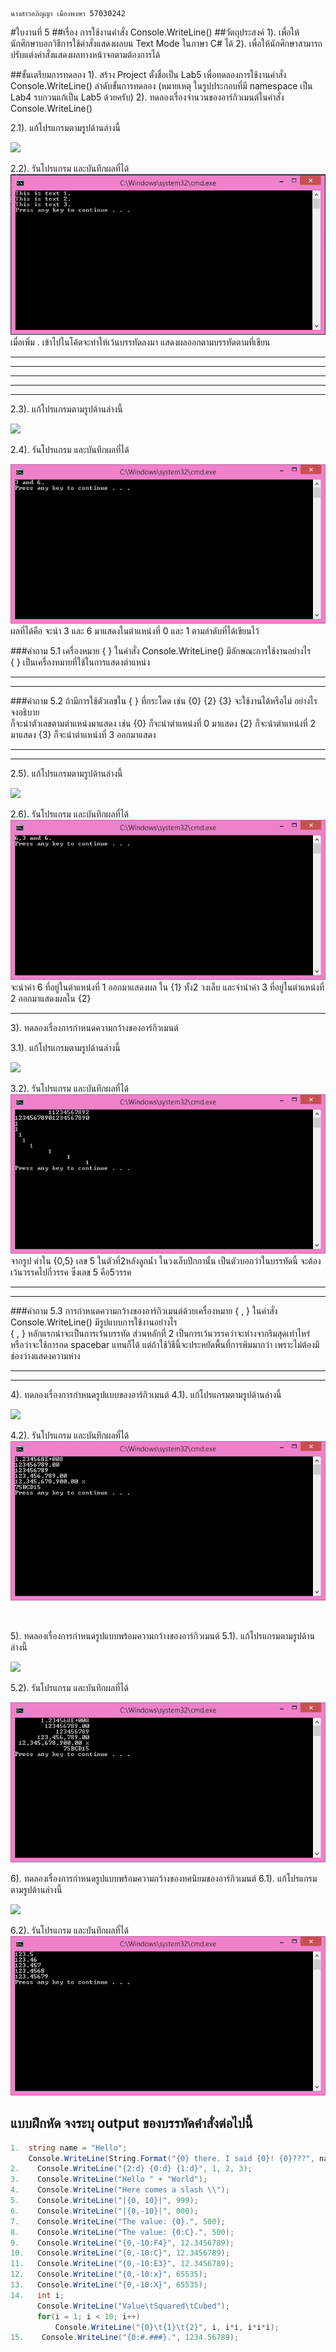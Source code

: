                                                                                                          นางสาวอภิญญา เมืองพงษา 57030242
#ใบงานที่ 5
##เรื่อง การใช้งานคำสั่ง Console.WriteLine()
##วัตถุประสงค์
1). เพื่อให้นักศึกษาบอกวิธีการใช้คำสั่งแสดงผลบน Text Mode ในภาษา C# ได้
2). เพื่อให้นักศึกษาสามารถปรับแต่งคำสั่งแสดงผลทางหน้าจอตามต้องการได้

##ขั้นเตรียมการทดลอง
1). สร้าง Project ตั้งชื่อเป็น Lab5 เพื่อทดลองการใช้งานคำสั่ง Console.WriteLine()
ลำดับขั้นการทดลอง
(หมายเหตุ ในรูปประกอบที่มี namespace เป็น Lab4 รบกวนแก้เป็น Lab5 ด้วยครับ)
2). ทดลองเรื่องจำนวนของอาร์กิวเมนต์ในคำสั่ง Console.WriteLine()

 2.1). แก้โปรแกรมตามรูปด้านล่างนี้

  ![](https://github.com/Desktop-Programming-Lab-2559/LAB-05/blob/master/img/pic1.png)

  2.2). รันโปรแกรม และบันทึกผลที่ได้<br>
![](https://github.com/HoneyApinya/LAB-05/blob/master/5.1.png?raw=true)<br>
เมื่อเพิ่ม . เข้าไปในโค้ดจะทำให้เว้นบรรทัดลงมา แสดงผลออกตามบรรทัดตามที่เขียน
<hr>
<hr>
<hr>
<hr>
<hr>
 2.3). แก้โปรแกรมตามรูปด้านล่างนี้
 
  ![](https://github.com/Desktop-Programming-Lab-2559/LAB-05/blob/master/img/pic2.png)

 2.4). รันโปรแกรม และบันทึกผลที่ได้<br>
 
 ![](https://github.com/HoneyApinya/LAB-05/blob/master/5.2.png?raw=true)<br>
 ผลที่ได้คือ จะนำ 3 และ 6 มาแสดงในตำแหน่งที่ 0 และ 1 ตามลำดับที่ได้เขียนไว้



###คำถาม 5.1 เครื่องหมาย { }  ในคำสั่ง Console.WriteLine() มีลักษณะการใช้งานอย่างไร<br>
 { } เป็นเครื่องหมายที่ใช้ในการแสดงตำแหน่ง 
<hr>
<hr>

###คำถาม 5.2  ถ้ามีการใช้ตัวเลขใน { } ที่กระโดด เช่น {0} {2} {3} จะใช้งานได้หรือไม่ อย่างไร จงอธิบาย<br>
ก็จะนำตัวเลขตามตำแหน่งมาแสดง เช่น {0} ก็จะนำตำแหน่งที่ 0 มาแสดง {2} ก็จะนำตำแหน่งที่ 2 มาแสดง {3} ก็จะนำตำแหน่งที่ 3 ออกมาแสดง
<hr>
<hr>

 
 2.5). แก้โปรแกรมตามรูปด้านล่างนี้

  ![](https://github.com/Desktop-Programming-Lab-2559/LAB-05/blob/master/img/pic3.png)

 2.6). รันโปรแกรม และบันทึกผลที่ได้<br>
 ![](https://github.com/HoneyApinya/LAB-05/blob/master/5.3.png?raw=true)<br>
จะนำค่า 6 ที่อยู่ในตำแหน่งที่ 1 ออกมาแสดงผล ใน {1} ทั้ง2 วงเล็บ
และจำนำค่า 3 ที่อยู่ในตำแหน่งที่ 2 ออกมาแสดงผลใน {2}
<hr>


3). ทดลองเรื่องการกำหนดความกว้างของอาร์กิวเมนต์

  3.1). แก้โปรแกรมตามรูปด้านล่างนี้

  ![](https://github.com/Desktop-Programming-Lab-2559/LAB-05/blob/master/img/pic4.png)

  3.2). รันโปรแกรม และบันทึกผลที่ได้<br>
![](https://github.com/HoneyApinya/LAB-05/blob/master/5.4.png?raw=true)<br>
จากรูป ค่าใน {0,5} เลข 5 ในตัวที่2หลังลูกน้ำ ในวงเล็บปีกกานั้น เป็นตัวบอกว่าในบรรทัดนี้ จะต้องเว้นวรรคไปกี่วรรค ซึ่งเลข 5 คือ5วรรค
<hr>
<hr>


###คำถาม 5.3 การกำหนดความกว้างของอาร์กิวเมนต์ด้วยเครื่องหมาย { , }  ในคำสั่ง Console.WriteLine() มีรูปแบบการใช้งานอย่างไร<br>
 { , } หลักแรกน่าจะเป็นการเว้นบรรทัด ส่วนหลักที่ 2 เป็นการเว้นวรรคว่าจะห่างจากริมสุดเท่าไหร่ 
 หรือว่าจะใช้การกด spacebar แทนก็ได้ แต่ถ้าใช้วิธีนี้จะประหยัดพื้นที่การพิมมากว่า เพราะไม่ต้องมีช่องว่างแสดงความห่าง
<hr>
<hr>



4). ทดลองเรื่องการกำหนดรูปแบบของอาร์กิวเมนต์
  4.1). แก้โปรแกรมตามรูปด้านล่างนี้

  ![](https://github.com/Desktop-Programming-Lab-2559/LAB-05/blob/master/img/pic5.png)

  4.2). รันโปรแกรม และบันทึกผลที่ได้<br>
 ![](https://github.com/HoneyApinya/LAB-05/blob/master/5.5.png?raw=true)<br>

<br>

5). ทดลองเรื่องการกำหนดรูปแบบพร้อมความกว้างของอาร์กิวเมนต์
  5.1). แก้โปรแกรมตามรูปด้านล่างนี้
 
 ![](https://github.com/Desktop-Programming-Lab-2559/LAB-05/blob/master/img/pic6.png)

  5.2). รันโปรแกรม และบันทึกผลที่ได้
  
  ![](https://github.com/HoneyApinya/LAB-05/blob/master/5.6.png?raw=true)

6). ทดลองเรื่องการกำหนดรูปแบบพร้อมความกว้างของทศนิยมของอาร์กิวเมนต์
  6.1). แก้โปรแกรมตามรูปด้านล่างนี้

 ![](https://github.com/Desktop-Programming-Lab-2559/LAB-05/blob/master/img/pic7.png)

  6.2). รันโปรแกรม และบันทึกผลที่ได้<br>
  ![](https://github.com/HoneyApinya/LAB-05/blob/master/5.7.png?raw=true)

## แบบฝึกหัด จงระบุ output ของบรรทัดคำสั่งต่อไปนี้

```csharp
1.  string name = "Hello";
    Console.WriteLine(String.Format("{0} there. I said {0}! {0}???", name));
2.    Console.WriteLine("{2:d} {0:d} {1:d}", 1, 2, 3);
3.    Console.WriteLine("Hello " + "World");
4.    Console.WriteLine("Here comes a slash \\");
5.    Console.WriteLine("|{0, 10}|", 999);
6.    Console.WriteLine("|{0,-10}|", 000);
7.    Console.WriteLine("The value: {0}.", 500);
8.    Console.WriteLine("The value: {0:C}.", 500);
9.    Console.WriteLine("{0,-10:F4}", 12.3456789);
10.   Console.WriteLine("{0,-10:C}", 12.3456789);
11.   Console.WriteLine("{0,-10:E3}", 12.3456789);
12.   Console.WriteLine("{0,-10:x}", 65535);
13.   Console.WriteLine("{0,-10:X}", 65535);
14.   int i; 
      Console.WriteLine("Value\tSquared\tCubed"); 
      for(i = 1; i < 10; i++) 
          Console.WriteLine("{0}\t{1}\t{2}", i, i*i, i*i*i); 
15.    Console.WriteLine("{0:#.###}.", 1234.56789);
```
